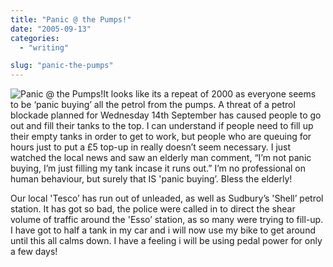 ```yaml
---
title: "Panic @ the Pumps!"
date: "2005-09-13"
categories: 
  - "writing"

slug: "panic-the-pumps"
---
```


![Panic @ the Pumps!](/images/petrolpumps.jpg-thumb_105_140.jpg)It looks like its a repeat of 2000 as everyone seems to be ‘panic buying’ all the petrol from the pumps. A threat of a petrol blockade planned for Wednesday 14th September has caused people to go out and fill their tanks to the top. I can understand if people need to fill up their empty tanks in order to get to work, but people who are queuing for hours just to put a £5 top-up in really doesn’t seem necessary. I just watched the local news and saw an elderly man comment, “I’m not panic buying, I’m just filling my tank incase it runs out.” I’m no professional on human behaviour, but surely that IS 'panic buying’. Bless the elderly!

Our local 'Tesco’ has run out of unleaded, as well as Sudbury’s 'Shell’ petrol station. It has got so bad, the police were called in to direct the shear volume of traffic around the 'Esso’ station, as so many were trying to fill-up. I have got to half a tank in my car and i will now use my bike to get around until this all calms down. I have a feeling i will be using pedal power for only a few days!
